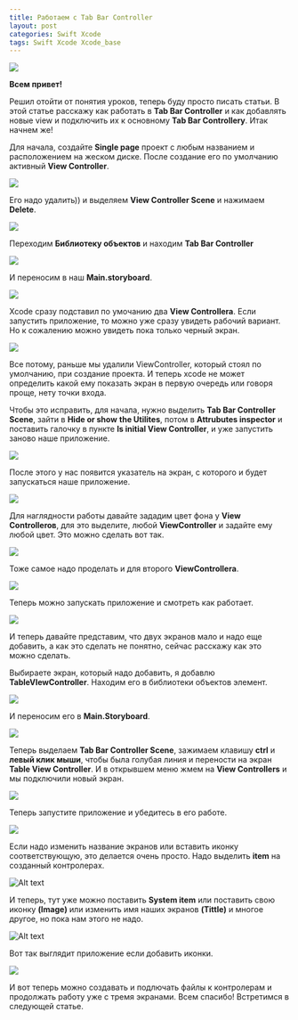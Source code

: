 ```yaml
---
title: Работаем с Tab Bar Controller
layout: post
categories: Swift Xcode
tags: Swift Xcode Xcode_base
---
```


![](http://s42.radikal.ru/i096/1702/34/adecf13af595.jpg)

**Всем привет!**

Решил отойти от понятия уроков, теперь буду просто писать статьи. В этой статье расскажу
как работать в **Tab Bar Controller** и как добавлять новые view и подключить их к основному
**Tab Bar Controllerу**. Итак начнем же!

Для начала, создайте **Single page** проект с любым названием и расположением на жеском диске.
После создание его по умолчанию активный **View Controller**.

![](http://s008.radikal.ru/i303/1702/0f/017c0708ae67.jpg)


Его надо удалить)) и выделяем **View Controller Scene** и нажимаем **Delete**.

![](http://s16.radikal.ru/i191/1702/04/33228f53fc14.jpg)

Переходим **Библиотеку объектов** и находим **Tab Bar Controller**

![](http://s11.radikal.ru/i183/1702/0b/ab431e6a4052.jpg)

И переносим в наш **Main.storyboard**.

![](http://s019.radikal.ru/i632/1702/81/fe40efcc4ee3.jpg)

Xcode сразу подставил по умочанию два **View Controllera**. Если запустить приложение, то можно
уже сразу увидеть рабочий вариант. Но к сожалению можно увидеть пока только черный экран.

![](http://i057.radikal.ru/1702/ca/4cd3c19fd9fe.jpg)

Все потому,  раньше мы удалили ViewController, который стоял по умолчанию, при создание проекта. И теперь xcode не может определить какой ему показать экран в первую очередь или говоря
проще, нету точки входа.

Чтобы это исправить, для начала, нужно выделить **Tab Bar Controller Scene**, зайти в **Hide or show**
**the Utilites**, потом в **Attrubutes inspector** и поставить галочку в пункте **Is initial View Controller**,
и уже запустить заново наше приложение.

![](http://s019.radikal.ru/i643/1702/86/4978a7a8d4aa.jpg)



После этого у нас появится указатель на экран, с которого и будет запускаться наше приложение.

![](http://s018.radikal.ru/i509/1702/1e/bbfc47556723.jpg)

Для наглядности работы давайте зададим цвет фона у **View Controlleroв**, для это выделите,
любой **ViewController** и задайте ему любой цвет. Это можно сделать вот так.

![](http://s009.radikal.ru/i308/1702/69/fc67c1ee7f11.jpg)

Тоже самое надо проделать и для второго **ViewControllerа**.

![](http://i023.radikal.ru/1702/3b/1f3f70fab974.jpg)

Теперь можно запускать приложение и смотреть как работает.

![](http://s019.radikal.ru/i620/1702/96/bb071650aa50.gif)

И теперь давайте представим, что двух экранов мало и надо еще добавить, а как это сделать
не понятно, сейчас расскажу как это можно сделать.

Выбираете экран, который надо добавить, я добавлю **TableVIewController**. Находим его
в библиотеки объектов элемент.

![](http://s45.radikal.ru/i108/1702/35/c275a7602b96.jpg)

И переносим его в **Main.Storyboard**.

![](http://s018.radikal.ru/i502/1702/4c/cde71b99cfe4.jpg)

Теперь выделаем **Tab Bar Controller Scene**, зажимаем клавишу **ctrl** и **левый клик мыши**, чтобы
была голубая линия и перености на экран **Table View Controller**. И в открывшем меню жмем
на **View Controllers** и мы подключили новый экран. 

![](http://s009.radikal.ru/i307/1702/6e/37986e0ec4f8.gif)

Теперь запустите приложение и убедитесь в его работе.

![](http://s019.radikal.ru/i635/1702/19/757d1575cad2.gif)

Если надо изменить название экранов или вставить иконку соответствующую, это делается
очень просто. Надо выделить **item** на созданный контролерах.

![Alt text](https://monosnap.com/file/jWaNxymFqHbpopSjGDkAacFEOj6GMm.png)

И теперь, тут уже можно поставить **System item** или поставить свою иконку **(Image)** или изменить
имя наших экранов **(Tittle)** и многое другое, но пока нам этого не надо.

![Alt text](https://monosnap.com/file/exJpdwD5XJqruVuUvlclYfi4f5ZDbA.png)

Вот так выглядит приложение если добавить иконки.

![](http://s48.radikal.ru/i122/1702/a4/1f23ede9b71b.gif)

И вот теперь можно создавать и подлючать файлы к контролерам и продолжать работу уже с тремя экранами.
Всем спасибо! Встретимся в следующей статье.